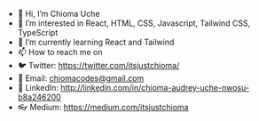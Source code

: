 - 👋 Hi, I’m Chioma Uche
- 👀 I’m interested in React, HTML, CSS, Javascript, Tailwind CSS, TypeScript
- 🌱 I’m currently learning React and Tailwind
- 📫 How to reach me on 
- 🐦 Twitter: https://twitter.com/itsjustchioma/
- 📧 Email: chiomacodes@gmail.com 
- 🪷 LinkedIn: http://linkedin.com/in/chioma-audrey-uche-nwosu-b8a246200
- 👓 Medium: https://medium.com/itsjustchioma

<!---
itsjustchioma/itsjustchioma is a ✨ special ✨ repository because its `README.md` (this file) appears on your GitHub profile.
You can click the Preview link to take a look at your changes.
--->

